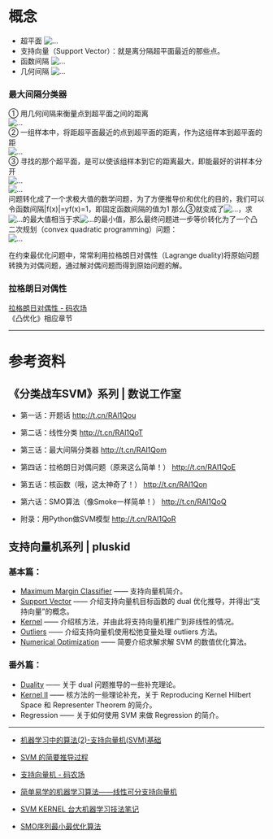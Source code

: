 
# 概念
* 超平面 ![...](http://mmbiz.qpic.cn/mmbiz/gPtPSmYD36ibq7l40SVicbgg9QibrVzThpRR43rezbgxXFN3V9jvic9wWpicAJic1uX9zF7HvuiaWPyKBnL9pcevmVGqQ/640)
* 支持向量（Support Vector）：就是离分隔超平面最近的那些点。
* 函数间隔 ![...](http://mmbiz.qpic.cn/mmbiz/gPtPSmYD369JsxlJDEsvAicHcEAhoicafX8CRWlpK3ISgZ6ZONVrcJ26pbMffwia9k7QXrRYN0NjDkaz2m6IRv3WA/640) 
* 几何间隔 ![...](http://mmbiz.qpic.cn/mmbiz/gPtPSmYD369JsxlJDEsvAicHcEAhoicafXjfPyDnibTaPOcOMG3ykzq4cgDwDjDPFk3Picyj8PzETt6U6qvQ8CFsOQ/640)

### 最大间隔分类器  
① 用几何间隔来衡量点到超平面之间的距离   
![...](http://mmbiz.qpic.cn/mmbiz/gPtPSmYD369JsxlJDEsvAicHcEAhoicafXb4Cp5Xl3AxlZ7VfHGnctAFzKDG0z5aBuRrDcJicNjZZamxeOxt0Fdww/640)  
② 一组样本中，将距超平面最近的点到超平面的距离，作为这组样本到超平面的距  
![...](http://mmbiz.qpic.cn/mmbiz/gPtPSmYD369JsxlJDEsvAicHcEAhoicafXehH4gOgXYGTQ4aeiaeDCx17A9AwW8mbf4Muxor40YQIyxwaNgMXSEaQ/640)  
③ 寻找的那个超平面，是可以使该组样本到它的距离最大，即能最好的讲样本分开  
![...](http://mmbiz.qpic.cn/mmbiz/gPtPSmYD369JsxlJDEsvAicHcEAhoicafXQ98Icr4kN5ZdHzpYg1W0cQCWF24cDHLCQFFgQtuUflG1Wb68zhFCicg/640)  
![...](http://mmbiz.qpic.cn/mmbiz/gPtPSmYD369JsxlJDEsvAicHcEAhoicafXCEiaTib0X4KS0n8iczmIQhOebGe93wPicj6Aq0Hrx9TKr3KAORYcwg8kyg/640)  
问题转化成了一个求极大值的数学问题，为了方便推导价和优化的目的，我们可以令函数间隔|f(x)|=yf(x)=1，即固定函数间隔的值为1
那么③就变成了![...](http://mmbiz.qpic.cn/mmbiz/gPtPSmYD369JsxlJDEsvAicHcEAhoicafXHh8u6qIdNWGliaPbE5hxoBdPp3oZt99oG85XomdjHvPRzUYrUvtglibA/640)，求![...](http://mmbiz.qpic.cn/mmbiz/gPtPSmYD369JsxlJDEsvAicHcEAhoicafXgpyX4HzFic6zcrVLXbnkzmBh7khyXRDkZcpGGh7HBBj73J72OQHcPzQ/640)的最大值相当于求![...](http://mmbiz.qpic.cn/mmbiz/gPtPSmYD369JsxlJDEsvAicHcEAhoicafX5RkJrL4eeBf5ONSIpR9adWfoSAodicdicuFyqmeeniamzy3MgLGjvFsibg/640)的最小值，那么最终问题进一步等价转化为了一个凸二次规划（convex quadratic programming）问题：  
![...](http://mmbiz.qpic.cn/mmbiz/gPtPSmYD369JsxlJDEsvAicHcEAhoicafXjLCZGxJLs5Ftic90FEo3tcbPtqdbeaicY4DMNGvBKKGEuVLUw9nexW8Q/640)

在约束最优化问题中，常常利用拉格朗日对偶性（Lagrange duality)将原始问题转换为对偶问题，通过解对偶问题而得到原始问题的解。
### 拉格朗日对偶性

[拉格朗日对偶性 - 码农场](http://www.hankcs.com/ml/lagrange-duality.html)  
《凸优化》相应章节  
*************

# 参考资料  
## 《分类战车SVM》系列 |  数说工作室
* 第一话：开题话  <http://t.cn/RAl1Qou>  
* 第二话：线性分类  <http://t.cn/RAl1QoT>
* 第三话：最大间隔分类器  <http://t.cn/RAl1Qom>

* 第四话：拉格朗日对偶问题（原来这么简单！）  <http://t.cn/RAl1QoE>
* 第五话：核函数（哦，这太神奇了！）  <http://t.cn/RAl1Qon>
* 第六话：SMO算法（像Smoke一样简单！）  <http://t.cn/RAl1QoQ>
* 附录：用Python做SVM模型   <http://t.cn/RAl1QoR>


## 支持向量机系列 | pluskid  
### 基本篇：
* [Maximum Margin Classifier](http://blog.pluskid.org/?p=632) —— 支持向量机简介。
* [Support Vector](http://blog.pluskid.org/?p=682) —— 介绍支持向量机目标函数的 dual 优化推导，并得出“支持向量”的概念。
* [Kernel](http://blog.pluskid.org/?p=685) —— 介绍核方法，并由此将支持向量机推广到非线性的情况。
* [Outliers](http://blog.pluskid.org/?p=692) —— 介绍支持向量机使用松弛变量处理 outliers 方法。
* [Numerical Optimization](http://blog.pluskid.org/?p=696) —— 简要介绍求解求解 SVM 的数值优化算法。

### 番外篇：
* [Duality](http://blog.pluskid.org/?p=702) —— 关于 dual 问题推导的一些补充理论。
* [Kernel II](http://blog.pluskid.org/?p=723) —— 核方法的一些理论补充，关于 Reproducing Kernel Hilbert Space 和 Representer Theorem 的简介。
* Regression —— 关于如何使用 SVM 来做 Regression 的简介。

*****************

* [机器学习中的算法(2)-支持向量机(SVM)基础](http://www.cnblogs.com/LeftNotEasy/archive/2011/05/02/basic-of-svm.html)  

* [SVM 的简要推导过程](http://dataunion.org/12001.html)  
* [支持向量机 - 码农场](http://www.hankcs.com/ml/support-vector-machine.html)  
* [简单易学的机器学习算法——线性可分支持向量机](http://blog.csdn.net/google19890102/article/details/35258921)  
* [SVM KERNEL 台大机器学习技法笔记](http://www.jianshu.com/collection/f9aea26abb87)
* [SMO序列最小最优化算法](http://liuhongjiang.github.io/tech/blog/2012/12/28/svm-smo/)  